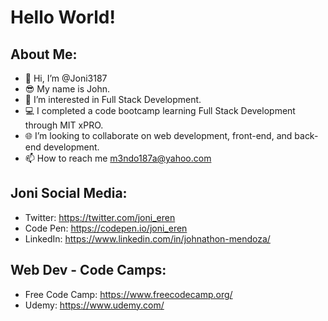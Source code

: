 # Hello World!

## About Me:
- 👋 Hi, I’m @Joni3187
- 😎 My name is John.
- 👀 I’m interested in Full Stack Development.
- 💻 I completed a code bootcamp learning Full Stack Development through MIT xPRO.
- 🌐 I’m looking to collaborate on web development, front-end, and back-end development. 
- 📫 How to reach me m3ndo187a@yahoo.com

## Joni Social Media:
- Twitter: https://twitter.com/joni_eren
- Code Pen: https://codepen.io/joni_eren
- LinkedIn: https://www.linkedin.com/in/johnathon-mendoza/

## Web Dev - Code Camps:
- Free Code Camp: https://www.freecodecamp.org/
- Udemy: https://www.udemy.com/


<!---
Joni3187/Joni3187 is a ✨ special ✨ repository because its `README.md` (this file) appears on your GitHub profile.
You can click the Preview link to take a look at your changes.
--->

